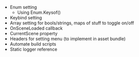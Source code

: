 - Enum setting
    - Using Enum.Keysof()
- Keybind setting
- Array setting for bools/strings, maps of stuff to toggle on/off
- OnSceneLoaded callback
- CurrentScene property
- Headers for setting menu (to implement in asset bundle)
- Automate build scripts
- Static logger reference
